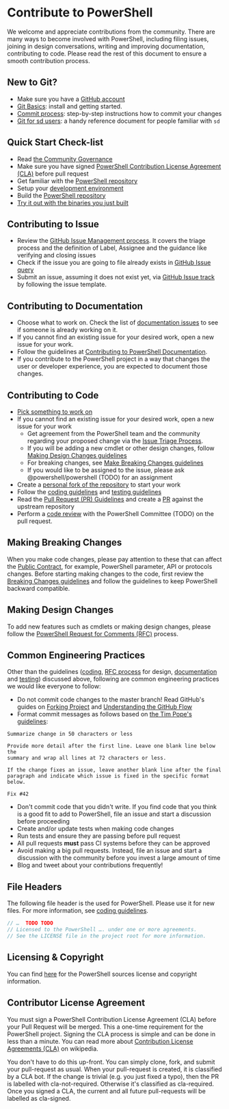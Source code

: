 Contribute to PowerShell
=================================

We welcome and appreciate contributions from the community. There are many ways to become involved with PowerShell, including filing issues, joining in design conversations,
writing and improving documentation, contributing to code. Please read the rest of this document to ensure a smooth contribution process.

New to Git?
----
- Make sure you have a [GitHub account](https://github.com/signup/free)
- [Git Basics](../docs/git/basics.md): install and getting started.
- [Commit process](../docs/git/committing.md): step-by-step instructions how to commit your changes
- [Git for sd users](../docs/git/source-depot.md): a handy reference document for people familiar with `sd`


Quick Start Check-list
----
- Read [the Community Governance](../docs/community/governance.md)
- Make sure you have signed [PowerShell Contribution License Agreement (CLA)](#contributor-license-agreement) before pull request
- Get familiar with the [PowerShell repository](../docs/git/powershell-repository-101.md)
- Setup your [development environment](../docs/dev-process/setup-dev-environment.md)
- Build the [PowerShell repository](https://github.com/PowerShell/PowerShell)
- [Try it out with the binaries you just built](../docs/dev-process/tryit.md)


Contributing to Issue
----

- Review the [GitHub Issue Management process](../docs/dev-process/issue-management-process.md). It covers the triage process and the definition of Label, Assignee and the guidance like verifying and closing issues
- Check if the issue you are going to file already exists in [GitHub Issue query](https://github.com/PowerShell/PowerShell/issues)
- Submit an issue, assuming it does not exist yet, via [GitHub Issue track](https://github.com/PowerShell/PowerShell/issues) by following the issue template.

Contributing to Documentation
----
- Choose what to work on. Check the list of [documentation issues](https://github.com/PowerShell/PowerShell-Docs/issues) to see if someone is already working on it.  
- If you cannot find an existing issue for your desired work, open a new issue for your work.  
- Follow the guidelines at [Contributing to PowerShell Documentation](https://github.com/PowerShell/PowerShell-Docs/blob/staging/CONTRIBUTING.md).  
- If you contribute to the PowerShell project in a way that changes the user or developer experience, you are expected to document those changes.  


Contributing to Code
----

- [Pick something to work on](https://github.com/PowerShell/PowerShell/issues)
- If you cannot find an existing issue for your desired work, open a new issue for your work
  - Get agreement from the PowerShell team and the community regarding your proposed change via the [Issue Triage Process](../docs/dev-process/issue-management-process.md).
  - If you will be adding a new cmdlet or other design changes, follow [Making Design Changes guidelines](#making-design-changes)
  - For breaking changes, see [Make Breaking Changes guidelines](#making-breaking-changes)
  - If you would like to be assigned to the issue, please ask @powershell/powershell (TODO) for an assignment
- Create a [personal fork of the repository](https://help.github.com/articles/fork-a-repo/) to start your work
- Follow the [coding guidelines](../docs/coding-guidelines/coding-guidelines.md) and [testing guidelines](../docs/testing-guidelines/testing-guidelines.md)
- Read the [Pull Request (PR) Guidelines](../docs/dev-process/pull-request-rules.md) and create a [PR](https://guides.github.com/activities/hello-world/) against the upstream repository
- Perform a [code review](../docs/dev-process/code-review-guidelines.md) with the PowerShell Committee (TODO) on the pull request.


Making Breaking Changes
----

When you make code changes, please pay attention to these that can affect the [Public Contract](../docs/dev-process/breaking-change-contract.md),
for example, PowerShell parameter, API or protocols changes.  Before starting making changes to the code, first review the [Breaking Changes guidelines](../docs/dev-process/breaking-change-contract.md)
and follow the guidelines to keep PowerShell backward compatible.

Making Design Changes
----
To add new features such as cmdlets or making design changes, please follow the [PowerShell Request for Comments (RFC)](https://github.com/PowerShell/PowerShell-RFC) process.

Common Engineering Practices
----
Other than the guidelines ([coding](../docs/coding-guidelines/coding-guidelines.md), [RFC process](https://github.com/PowerShell/PowerShell-RFC) for design, [documentation](#contributing-to-documentation)
and [testing](../docs/testing-guidelines/testing-guidelines.md)) discussed above, following are common engineering practices we would like everyone to follow:
- Do not commit code changes to the master branch! Read GitHub's guides on [Forking Project](https://guides.github.com/activities/forking/) and [Understanding the GitHub Flow](https://guides.github.com/introduction/flow/)
- Format commit messages as follows based on [the Tim Pope's guidelines]("http://tbaggery.com/2008/04/19/a-note-about-git-commit-messages.html"):

```
Summarize change in 50 characters or less

Provide more detail after the first line. Leave one blank line below the
summary and wrap all lines at 72 characters or less.

If the change fixes an issue, leave another blank line after the final
paragraph and indicate which issue is fixed in the specific format
below.

Fix #42
```

- Don't commit code that you didn't write. If you find code that you think is a good fit to add to PowerShell, file an issue and start a discussion before proceeding
- Create and/or update tests when making code changes
- Run tests and ensure they are passing before pull request
- All pull requests **must** pass CI systems before they can be approved
- Avoid making a big pull requests. Instead, file an issue and start a discussion with the community before you invest a large amount of time
- Blog and tweet about your contributions frequently!

File Headers
----
The following file header is the used for PowerShell. Please use it for new files. For more information, see [coding guidelines](../docs/coding-guidelines/coding-guidelines.md).
```C#
// …  TODO TODO
// Licensed to the PowerShell …. under one or more agreements.
// See the LICENSE file in the project root for more information.
```

Licensing & Copyright
----
You can find [here](../docs/community/legal-licensing.md) for the PowerShell sources license and copyright information.

Contributor License Agreement
----
You must sign a PowerShell Contribution License Agreement (CLA) before your Pull Request will be merged.
This a one-time requirement for the PowerShell project. Signing the CLA process is simple and can be done in less than a minute.
You can read more about [Contribution License Agreements (CLA)](http://en.wikipedia.org/wiki/Contributor_License_Agreement) on wikipedia.

You don't have to do this up-front. You can simply clone, fork, and submit your pull-request as
usual. When your pull-request is created, it is classified by a CLA bot. If the change is trivial
(e.g. you just fixed a typo), then the PR is labelled with cla-not-required. Otherwise it's
 classified as cla-required. Once you signed a CLA, the current and all future pull-requests will be
 labelled as cla-signed.
